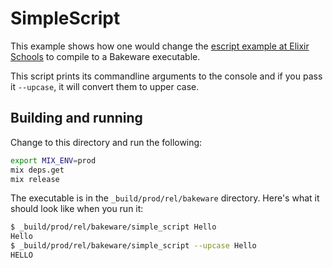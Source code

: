 # SimpleScript

This example shows how one would change the [escript example at Elixir
Schools](https://elixirschool.com/en/lessons/advanced/escripts/) to compile to a
Bakeware executable.

This script prints its commandline arguments to the console and if you pass it
`--upcase`, it will convert them to upper case.

## Building and running

Change to this directory and run the following:

```sh
export MIX_ENV=prod
mix deps.get
mix release
```

The executable is in the `_build/prod/rel/bakeware` directory. Here's what it
should look like when you run it:

```sh
$ _build/prod/rel/bakeware/simple_script Hello
Hello
$ _build/prod/rel/bakeware/simple_script --upcase Hello
HELLO
```
